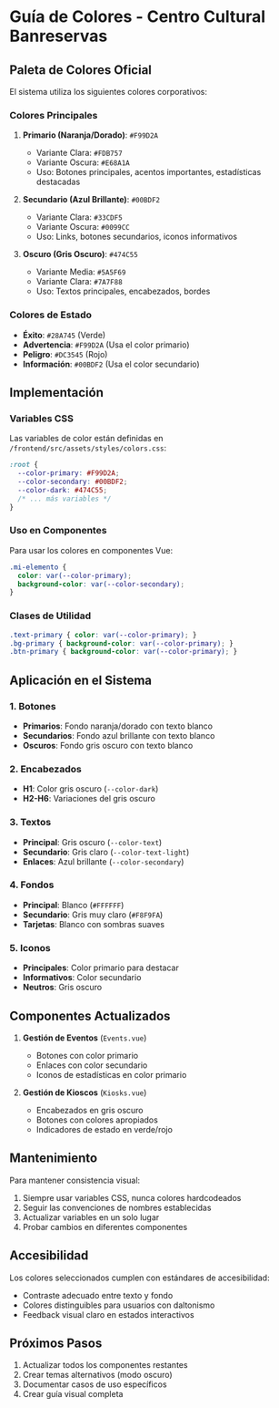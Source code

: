 # Guía de Colores - Centro Cultural Banreservas

## Paleta de Colores Oficial

El sistema utiliza los siguientes colores corporativos:

### Colores Principales

1. **Primario (Naranja/Dorado)**: `#F99D2A`
   - Variante Clara: `#FDB757`
   - Variante Oscura: `#E68A1A`
   - Uso: Botones principales, acentos importantes, estadísticas destacadas

2. **Secundario (Azul Brillante)**: `#00BDF2`
   - Variante Clara: `#33CDF5`
   - Variante Oscura: `#0099CC`
   - Uso: Links, botones secundarios, iconos informativos

3. **Oscuro (Gris Oscuro)**: `#474C55`
   - Variante Media: `#5A5F69`
   - Variante Clara: `#7A7F88`
   - Uso: Textos principales, encabezados, bordes

### Colores de Estado

- **Éxito**: `#28A745` (Verde)
- **Advertencia**: `#F99D2A` (Usa el color primario)
- **Peligro**: `#DC3545` (Rojo)
- **Información**: `#00BDF2` (Usa el color secundario)

## Implementación

### Variables CSS

Las variables de color están definidas en `/frontend/src/assets/styles/colors.css`:

```css
:root {
  --color-primary: #F99D2A;
  --color-secondary: #00BDF2;
  --color-dark: #474C55;
  /* ... más variables */
}
```

### Uso en Componentes

Para usar los colores en componentes Vue:

```css
.mi-elemento {
  color: var(--color-primary);
  background-color: var(--color-secondary);
}
```

### Clases de Utilidad

```css
.text-primary { color: var(--color-primary); }
.bg-primary { background-color: var(--color-primary); }
.btn-primary { background-color: var(--color-primary); }
```

## Aplicación en el Sistema

### 1. Botones

- **Primarios**: Fondo naranja/dorado con texto blanco
- **Secundarios**: Fondo azul brillante con texto blanco
- **Oscuros**: Fondo gris oscuro con texto blanco

### 2. Encabezados

- **H1**: Color gris oscuro (`--color-dark`)
- **H2-H6**: Variaciones del gris oscuro

### 3. Textos

- **Principal**: Gris oscuro (`--color-text`)
- **Secundario**: Gris claro (`--color-text-light`)
- **Enlaces**: Azul brillante (`--color-secondary`)

### 4. Fondos

- **Principal**: Blanco (`#FFFFFF`)
- **Secundario**: Gris muy claro (`#F8F9FA`)
- **Tarjetas**: Blanco con sombras suaves

### 5. Iconos

- **Principales**: Color primario para destacar
- **Informativos**: Color secundario
- **Neutros**: Gris oscuro

## Componentes Actualizados

1. **Gestión de Eventos** (`Events.vue`)
   - Botones con color primario
   - Enlaces con color secundario
   - Iconos de estadísticas en color primario

2. **Gestión de Kioscos** (`Kiosks.vue`)
   - Encabezados en gris oscuro
   - Botones con colores apropiados
   - Indicadores de estado en verde/rojo

## Mantenimiento

Para mantener consistencia visual:

1. Siempre usar variables CSS, nunca colores hardcodeados
2. Seguir las convenciones de nombres establecidas
3. Actualizar variables en un solo lugar
4. Probar cambios en diferentes componentes

## Accesibilidad

Los colores seleccionados cumplen con estándares de accesibilidad:
- Contraste adecuado entre texto y fondo
- Colores distinguibles para usuarios con daltonismo
- Feedback visual claro en estados interactivos

## Próximos Pasos

1. Actualizar todos los componentes restantes
2. Crear temas alternativos (modo oscuro)
3. Documentar casos de uso específicos
4. Crear guía visual completa
